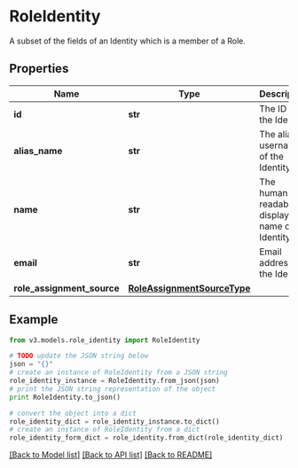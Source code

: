 # RoleIdentity

A subset of the fields of an Identity which is a member of a Role.

## Properties
Name | Type | Description | Notes
------------ | ------------- | ------------- | -------------
**id** | **str** | The ID of the Identity | [optional] 
**alias_name** | **str** | The alias / username of the Identity | [optional] 
**name** | **str** | The human-readable display name of the Identity | [optional] 
**email** | **str** | Email address of the Identity | [optional] 
**role_assignment_source** | [**RoleAssignmentSourceType**](RoleAssignmentSourceType.md) |  | [optional] 

## Example

```python
from v3.models.role_identity import RoleIdentity

# TODO update the JSON string below
json = "{}"
# create an instance of RoleIdentity from a JSON string
role_identity_instance = RoleIdentity.from_json(json)
# print the JSON string representation of the object
print RoleIdentity.to_json()

# convert the object into a dict
role_identity_dict = role_identity_instance.to_dict()
# create an instance of RoleIdentity from a dict
role_identity_form_dict = role_identity.from_dict(role_identity_dict)
```
[[Back to Model list]](../README.md#documentation-for-models) [[Back to API list]](../README.md#documentation-for-api-endpoints) [[Back to README]](../README.md)


